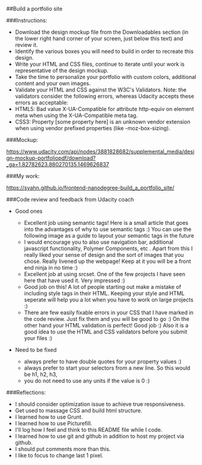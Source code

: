 ##Build a portfolio site


###Instructions:

<ul>
  <li>Download the design mockup file from the Downloadables section (in the lower right hand corner of your screen, just below this text) and review it.
  <li>Identify the various boxes you will need to build in order to recreate this design.
  <li>Write your HTML and CSS files, continue to iterate until your work is representative of the design mockup.
  <li>Take the time to personalize your portfolio with custom colors, additional content and your own images.
  <li>Validate your HTML and CSS against the W3C's Validators. Note: the validators consider the following errors, whereas Udacity accepts these errors as acceptable:
  <li>HTML5: Bad value X-UA-Compatible for attribute http-equiv on element meta when using the X-UA-Compatible meta tag.
  <li>CSS3: Property [some property here] is an unknown vendor extension when using vendor prefixed properties (like -moz-box-sizing).
</ul>


###Mockup:

https://www.udacity.com/api/nodes/3881828682/supplemental_media/design-mockup-portfoliopdf/download?_ga=1.82782623.880270135.1469626837


###My work:

https://syahn.github.io/frontend-nanodegree-build_a_portfolio_site/


###Code review and feedback from Udacity coach

* Good ones
  * Excellent job using semantic tags! Here is a small article that goes into the advantages of why to use semantic tags :) You can use the following image as a guide to layout your semantic tags in the future
  * I would encourage you to also use navigation bar, additional javascript functionality, Polymer Components, etc . Apart from this I really liked your sense of design and the sort of images that you chose. Really livened up the webpage! Keep at it you will be a front end ninja in no time :)
  * Excellent job at using srcset. One of the few projects I have seen here that have used it. Very impressed :)
  * Good job on this! A lot of people starting out make a mistake of including style tags in their HTML. Keeping your style and HTML seperate will help you a lot when you have to work on large projects :)
  * There are few easily fixable errors in your CSS that I have marked in the code review. Just fix them and you will be good to go :) On the other hand your HTML validation is perfect! Good job :) Also it is a good idea to use the HTML and CSS validators before you submit your files :)

* Need to be fixed
  * always prefer to have double quotes for your property values :)
  * always prefer to start your selectors from a new line. So this would be
    h1,
    h2,
    h3,
  * you do not need to use any units if the value is 0 :)


###Reflections:

* I should consider optimization issue to achieve true responsiveness.
* Get used to massage CSS and build html structure.
* I learned how to use Grunt.
* I learned how to use Picturefill.
* I'll log how I feel and think to this README file while I code.
* I learned how to use git and github in addition to host my project via github.
* I should put comments more than this.
* I like to focus to change last 1 pixel.
